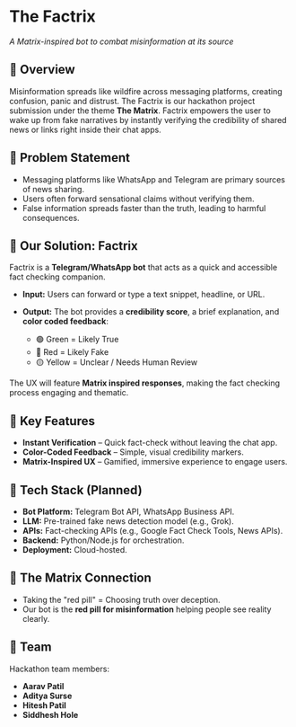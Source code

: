 # The Factrix

*A Matrix-inspired bot to combat misinformation at its source*


## 🔹 Overview

Misinformation spreads like wildfire across messaging platforms, creating confusion, panic and distrust. The Factrix is our hackathon project submission under the theme **The Matrix**. Factrix empowers the user to wake up from fake narratives by instantly verifying the credibility of shared news or links right inside their chat apps.



## 🔹 Problem Statement

* Messaging platforms like WhatsApp and Telegram are primary sources of news sharing.
* Users often forward sensational claims without verifying them.
* False information spreads faster than the truth, leading to harmful consequences.



## 🔹 Our Solution: Factrix

Factrix is a **Telegram/WhatsApp bot** that acts as a quick and accessible fact checking companion.

* **Input:** Users can forward or type a text snippet, headline, or URL.
* **Output:** The bot provides a **credibility score**, a brief explanation, and **color coded feedback**:

  * 🟢 Green = Likely True
  * 🔴 Red = Likely Fake
  * 🟡 Yellow = Unclear / Needs Human Review

The UX will feature **Matrix inspired responses**, making the fact checking process engaging and thematic.



## 🔹 Key Features

*  **Instant Verification** – Quick fact-check without leaving the chat app.
*  **Color-Coded Feedback** – Simple, visual credibility markers.
*  **Matrix-Inspired UX** – Gamified, immersive experience to engage users.

## 🔹 Tech Stack (Planned)

* **Bot Platform:** Telegram Bot API, WhatsApp Business API.
* **LLM:** Pre-trained fake news detection model (e.g., Grok).
* **APIs:** Fact-checking APIs (e.g., Google Fact Check Tools, News APIs).
* **Backend:** Python/Node.js for orchestration.
* **Deployment:** Cloud-hosted.




## 🔹 The Matrix Connection

* Taking the "red pill" = Choosing truth over deception.
* Our bot is the **red pill for misinformation** helping people see reality clearly.



## 👥 Team

Hackathon team members: 
* **Aarav Patil**
* **Aditya Surse**
* **Hitesh Patil**
* **Siddhesh Hole**
